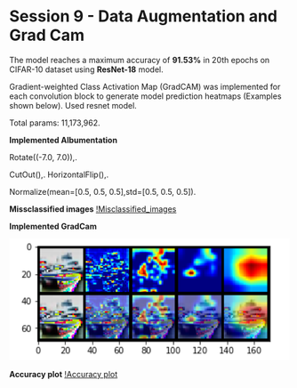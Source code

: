 # Session 9 - Data Augmentation and Grad Cam

The model reaches a maximum accuracy of **91.53%** in 20th epochs on CIFAR-10 dataset using **ResNet-18** model.

Gradient-weighted Class Activation Map (GradCAM) was implemented for each convolution block to generate model prediction heatmaps (Examples shown below).
Used resnet model.

Total params: 11,173,962.


**Implemented Albumentation** 

Rotate((-7.0, 7.0)),.

CutOut(),.
HorizontalFlip(),.

Normalize(mean=[0.5, 0.5, 0.5],std=[0.5, 0.5, 0.5]).

**Missclassified images**
[!Misclassified_images](https://github.com/Noopuragr/EVA4/blob/master/S9/misclassified.PNG)

**Implemented GradCam**

![Gradcam](https://github.com/Noopuragr/EVA4/blob/master/S9/grad.PNG)

**Accuracy plot**
[!Accuracy plot](https://github.com/Noopuragr/EVA4/blob/master/S9/acc_plot.PNG)

